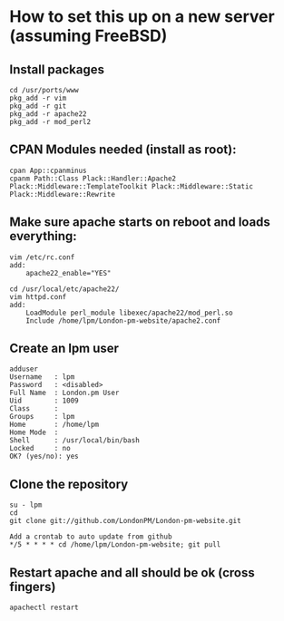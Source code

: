 How to set this up on a new server (assuming FreeBSD)
=====================================================

Install packages
----------------
    cd /usr/ports/www
    pkg_add -r vim
    pkg_add -r git
    pkg_add -r apache22
    pkg_add -r mod_perl2

CPAN Modules needed (install as root):
--------------------------------------
    cpan App::cpanminus
    cpanm Path::Class Plack::Handler::Apache2 Plack::Middleware::TemplateToolkit Plack::Middleware::Static Plack::Middleware::Rewrite

Make sure apache starts on reboot and loads everything:
-------------------------------------------------------
    vim /etc/rc.conf 
    add:
        apache22_enable="YES"

    cd /usr/local/etc/apache22/
    vim httpd.conf
    add:
        LoadModule perl_module libexec/apache22/mod_perl.so
        Include /home/lpm/London-pm-website/apache2.conf


Create an lpm user
------------------
    adduser
    Username   : lpm
    Password   : <disabled>
    Full Name  : London.pm User
    Uid        : 1009
    Class      : 
    Groups     : lpm 
    Home       : /home/lpm
    Home Mode  : 
    Shell      : /usr/local/bin/bash
    Locked     : no
    OK? (yes/no): yes

Clone the repository
--------------------
    su - lpm
    cd
    git clone git://github.com/LondonPM/London-pm-website.git

    Add a crontab to auto update from github
    */5 * * * * cd /home/lpm/London-pm-website; git pull


Restart apache and all should be ok (cross fingers)
---------------------------------------------------
    apachectl restart
